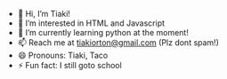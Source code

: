 - 👋 Hi, I’m Tiaki!
- 👀 I’m interested in HTML and Javascript
- 🌱 I’m currently learning python at the moment!
- 📫 Reach me at tiakiorton@gmail.com (Plz dont spam!)
- 😄 Pronouns: Tiaki, Taco
- ⚡ Fun fact: I still goto school

<!---
Tiaki-Codes/Tiaki-Codes is a ✨ special ✨ repository because its `README.md` (this file) appears on your GitHub profile.
You can click the Preview link to take a look at your changes.
--->
